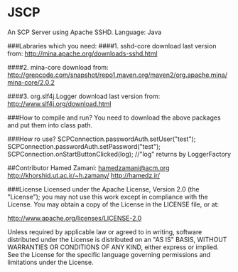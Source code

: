 JSCP
====

An SCP Server using Apache SSHD.
Language: Java

###Labraries which you need:
####1. sshd-core
    download last version from:
        http://mina.apache.org/downloads-sshd.html
        
####2. mina-core
    download from:
        http://grepcode.com/snapshot/repo1.maven.org/maven2/org.apache.mina/mina-core/2.0.2

####3. org.slf4j.Logger
    download last version from:
        http://www.slf4j.org/download.html


###How to compile and run?
You need to download the above packages and put them into class path.

###How ro use?
    SCPConnection.passwordAuth.setUser("test");
    SCPConnection.passwordAuth.setPassword("test");
	SCPConnection.onStartButtonClicked(log); //"log" returns by LoggerFactory
	
##Contributor
	Hamed Zamani:
	hamedzamani@acm.org
	http://khorshid.ut.ac.ir/~h.zamany/
	http://hamedz.ir/

###License
Licensed under the Apache License, Version 2.0 (the "License"); you may not use this work except in compliance with the License. You may obtain a copy of the License in the LICENSE file, or at:

http://www.apache.org/licenses/LICENSE-2.0

Unless required by applicable law or agreed to in writing, software distributed under the License is distributed on an "AS IS" BASIS, WITHOUT WARRANTIES OR CONDITIONS OF ANY KIND, either express or implied. See the License for the specific language governing permissions and limitations under the License.
